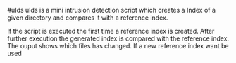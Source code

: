 #uIds
uIds is a mini intrusion detection script which creates a Index of a given directory and compares it with a reference index.

If the script is executed the first time a reference index is created. After further execution the generated index is compared with the reference index.
The ouput shows which files has changed.
If a new reference index want be used 
